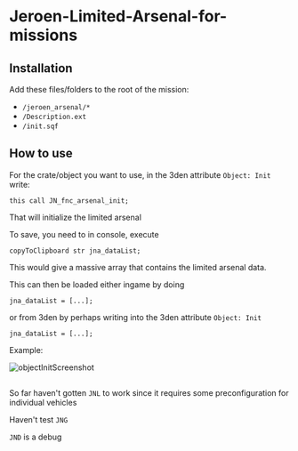 # Jeroen-Limited-Arsenal-for-missions

## Installation

Add these files/folders to the root of the mission:
* `/jeroen_arsenal/*`
* `/Description.ext`
* `/init.sqf`
## How to use
For the crate/object you want to use, in the 3den attribute `Object: Init` write: 

`this call JN_fnc_arsenal_init;`

That will initialize the limited arsenal

To save, you need to in console, execute 

`copyToClipboard str jna_dataList;`

This would give a massive array that contains the limited arsenal data.

This can then be loaded either ingame by doing

`jna_dataList = [...];`

or from 3den by perhaps writing into the 3den attribute `Object: Init`

`jna_dataList = [...];`

Example:

![objectInitScreenshot](https://github.com/linkion/Jeroen-Limited-Arsenal-for-missions/assets/42103411/9ca8d0ed-276e-480d-9307-3b31069ecf6c)

## 

So far haven't gotten `JNL` to work since it requires some preconfiguration for individual vehicles

Haven't test `JNG`

`JND` is a debug
